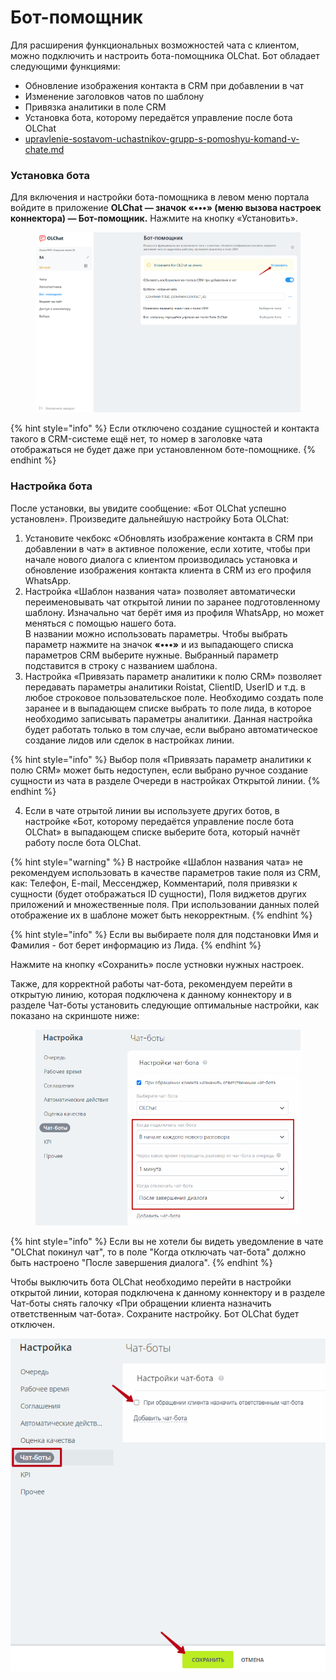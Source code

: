 # Бот-помощник

Для расширения функциональных возможностей чата с клиентом, можно подключить и настроить бота-помощника OLChat. Бот обладает следующими функциями:

* Обновление изображения контакта в CRM при добавлении в чат
* Изменение заголовков чатов по шаблону
* Привязка аналитики в поле CRM
* Установка бота, которому передаётся управление после бота OLChat
* [upravlenie-sostavom-uchastnikov-grupp-s-pomoshyu-komand-v-chate.md](../gruppovye-chaty/upravlenie-sostavom-uchastnikov-grupp-s-pomoshyu-komand-v-chate.md "mention")

### Установка бота

Для включения и настройки бота-помощника в левом меню портала войдите в приложение **OLChat  — значок «•••» (меню вызова настроек коннектора) — Бот-помощник.** Нажмите на кнопку «Установить».

<figure><img src="../.gitbook/assets/image (1207).png" alt=""><figcaption></figcaption></figure>

{% hint style="info" %}
Если отключено создание сущностей и контакта такого в CRM-системе ещё нет, то номер  в заголовке чата отображаться не будет даже при установленном боте-помощнике.
{% endhint %}

### Настройка бота

После установки, вы увидите сообщение: «Бот OLChat успешно установлен». Произведите дальнейшую настройку Бота OLChat:

1. Установите чекбокс «Обновлять изображение контакта в CRM при добавлении в чат» в активное положение, если хотите, чтобы при начале нового диалога с клиентом производилась установка и обновление изображения контакта клиента в CRM из его профиля WhatsApp.
2. Настройка «Шаблон названия чата» позволяет автоматически переименовывать чат открытой линии по заранее подготовленному шаблону. Изначально чат берёт имя из профиля WhatsApp, но может меняться с помощью нашего бота. \
   В названии можно использовать параметры. Чтобы выбрать параметр нажмите на значок **«•••»** и из выпадающего списка параметров CRM выберите нужные. Выбранный параметр подставится в строку с названием шаблона.
3. Настройка «Привязать параметр аналитики к полю CRM» позволяет передавать параметры аналитики Roistat, ClientID, UserID и т.д. в любое строковое пользовательское поле. Необходимо создать поле заранее и в выпадающем списке выбрать то поле лида, в которое необходимо записывать параметры аналитики. Данная настройка будет работать только в том случае, если выбрано автоматическое создание лидов или сделок в настройках линии.

{% hint style="info" %}
Выбор поля «Привязать параметр аналитики к полю CRM»  может быть недоступен, если выбрано ручное создание сущности из чата в разделе Очереди в настройках Открытой линии.
{% endhint %}

4. Если в чате отрытой линии вы используете других ботов, в настройке «Бот, которому передаётся управление после бота OLChat» в выпадающем списке выберите бота, который начнёт работу после бота OLChat.

{% hint style="warning" %}
В настройке «Шаблон названия чата» не рекомендуем использовать в качестве параметров такие поля из CRM, как: Телефон, E-mail, Мессенджер, Комментарий, поля привязки к сущности (будет отображаться ID сущности), Поля виджетов других приложений и множественные поля. При использовании данных полей отображение их в шаблоне может быть некорректным.
{% endhint %}

{% hint style="info" %}
Если вы выбираете поля для подстановки Имя и Фамилия - бот берет информацию из Лида.
{% endhint %}

Нажмите на кнопку «Сохранить» после устновки нужных настроек.

Также, для корректной работы чат-бота, рекомендуем перейти в открытую линию, которая подключена к данному коннектору и в разделе Чат-боты установить следующие оптимальные настройки, как показано на скриншоте ниже:

<figure><img src="../.gitbook/assets/image (390).png" alt=""><figcaption></figcaption></figure>

{% hint style="info" %}
Если вы не хотели бы видеть уведомление в чате "OLChat покинул чат", то в поле "Когда отключать чат-бота" должно быть настроено "После завершения диалога".
{% endhint %}

Чтобы выключить бота OLChat необходимо перейти в настройки открытой линии, которая подключена к данному коннектору и в разделе Чат-боты снять галочку «При обращении клиента назначить ответственным чат-бота». Сохраните настройку. Бот OLChat будет отключен.

![](<../.gitbook/assets/image (124).png>)

